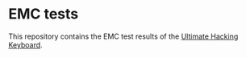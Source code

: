 # EMC tests

This repository contains the EMC test results of the [Ultimate Hacking Keyboard](https://ultimatehackingkeyboard.com/).
